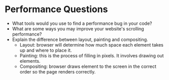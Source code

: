 # Performance Questions

* What tools would you use to find a performance bug in your code?
* What are some ways you may improve your website's scrolling performance?
* Explain the difference between layout, painting and compositing.
  * Layout: browser will determine how much space each element takes up and where to place it.
  * Painting: this is the process of filling in pixels. It involves drawing out elements.
  * Compositing: browser draws element to the screen in the correct order so the page renders correctly. 
